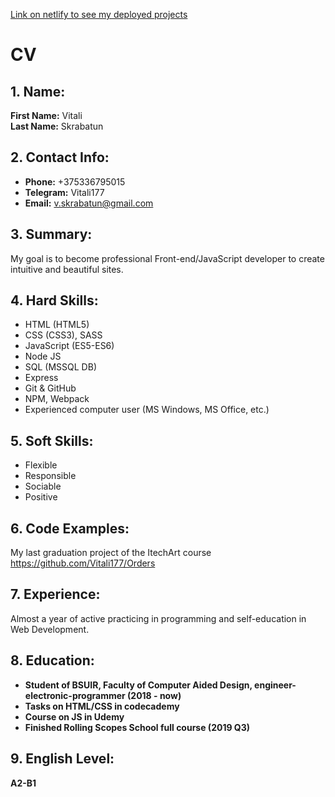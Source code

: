 [Link on netlify to see my deployed projects](https://compassionate-sinoussi-820f74.netlify.app/)

# CV

## 1. Name:  
__First Name:__ Vitali  
__Last Name:__ Skrabatun

## 2. Contact Info:
* __Phone:__ +375336795015
* __Telegram:__ Vitali177
* __Email:__ v.skrabatun@gmail.com

## 3. Summary:  
My goal is to become professional Front-end/JavaScript developer to create intuitive and beautiful sites.

## 4. Hard Skills:
* HTML (HTML5)
* CSS (CSS3), SASS
* JavaScript (ES5-ES6)
* Node JS
* SQL (MSSQL DB)
* Express
* Git & GitHub
* NPM, Webpack
* Experienced computer user (MS Windows, MS Office, etc.)

## 5. Soft Skills:
* Flexible
* Responsible
* Sociable 
* Positive

## 6. Code Examples:
My last graduation project of the ItechArt course <https://github.com/Vitali177/Orders>

## 7. Experience:
Almost a year of active practicing in programming and self-education in Web Development.

## 8. Education:
* __Student of BSUIR, Faculty of Computer Aided Design, engineer-electronic-programmer (2018 - now)__
* __Tasks on HTML/CSS in codecademy__
* __Course on JS in Udemy__
* __Finished Rolling Scopes School full course (2019 Q3)__

## 9. English Level:
__A2-B1__
